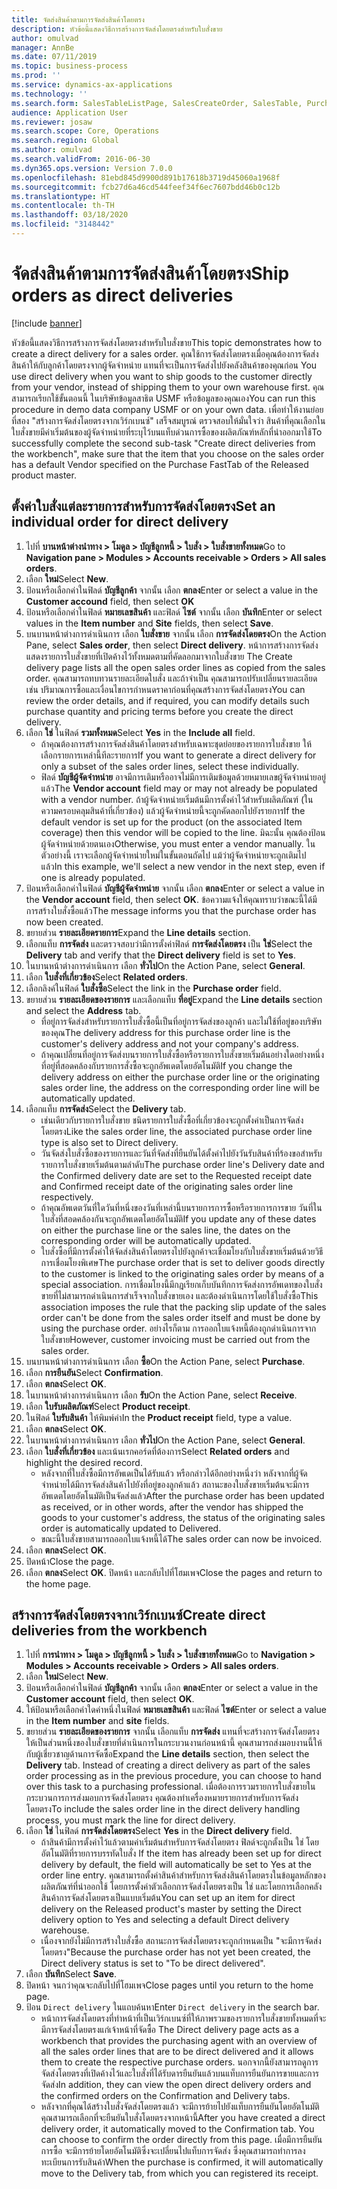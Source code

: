 ```yaml
---
title: จัดส่งสินค้าตามการจัดส่งสินค้าโดยตรง
description: หัวข้อนี้แสดงวิธีการสร้างการจัดส่งโดยตรงสำหรับใบสั่งขาย
author: omulvad
manager: AnnBe
ms.date: 07/11/2019
ms.topic: business-process
ms.prod: ''
ms.service: dynamics-ax-applications
ms.technology: ''
ms.search.form: SalesTableListPage, SalesCreateOrder, SalesTable, PurchCreateFromSalesOrder, VendAccountItemLookup, SalesTableReferences, PurchTable, PurchEditLines, PurchTableReferences, MCRDropShipWorkbench
audience: Application User
ms.reviewer: josaw
ms.search.scope: Core, Operations
ms.search.region: Global
ms.author: omulvad
ms.search.validFrom: 2016-06-30
ms.dyn365.ops.version: Version 7.0.0
ms.openlocfilehash: 81ebd845d9900d891b17618b3719d45060a1968f
ms.sourcegitcommit: fcb27d6a46cd544feef34f6ec7607bdd46b0c12b
ms.translationtype: HT
ms.contentlocale: th-TH
ms.lasthandoff: 03/18/2020
ms.locfileid: "3148442"
---
```

# <a name="ship-orders-as-direct-deliveries"></a><span data-ttu-id="aefa5-103">จัดส่งสินค้าตามการจัดส่งสินค้าโดยตรง</span><span class="sxs-lookup"><span data-stu-id="aefa5-103">Ship orders as direct deliveries</span></span>

[!include [banner](../../includes/banner.md)]

<span data-ttu-id="aefa5-104">หัวข้อนี้แสดงวิธีการสร้างการจัดส่งโดยตรงสำหรับใบสั่งขาย</span><span class="sxs-lookup"><span data-stu-id="aefa5-104">This topic demonstrates how to create a direct delivery for a sales order.</span></span> <span data-ttu-id="aefa5-105">คุณใช้การจัดส่งโดยตรงเมื่อคุณต้องการจัดส่งสินค้าให้กับลูกค้าโดยตรงจากผู้จัดจำหน่าย แทนที่จะเป็นการจัดส่งไปยังคลังสินค้าของคุณก่อน </span><span class="sxs-lookup"><span data-stu-id="aefa5-105">You use direct delivery when you want to ship goods to the customer directly from your vendor, instead of shipping them to your own warehouse first.</span></span> <span data-ttu-id="aefa5-106">คุณสามารถเรียกใช้ขั้นตอนนี้ ในบริษัทข้อมูลสาธิต USMF หรือข้อมูลของคุณเอง</span><span class="sxs-lookup"><span data-stu-id="aefa5-106">You can run this procedure in demo data company USMF or on your own data.</span></span> <span data-ttu-id="aefa5-107">เพื่อทำให้งานย่อยที่สอง "สร้างการจัดส่งโดยตรงจากเวิร์กเบนซ์" เสร็จสมบูรณ์ ตรวจสอบให้มั่นใจว่า สินค้าที่คุณเลือกในใบสั่งขายมีค่าเริ่มต้นของผู้จัดจำหน่ายที่ระบุไว้บนแท็บด่วนการซื้อของผลิตภัณฑ์หลักที่นำออกมาใช้</span><span class="sxs-lookup"><span data-stu-id="aefa5-107">To successfully complete the second sub-task "Create direct deliveries from the workbench", make sure that the item that you choose on the sales order has a default Vendor specified on the Purchase FastTab of the Released product master.</span></span>

## <a name="set-an-individual-order-for-direct-delivery"></a><span data-ttu-id="aefa5-108">ตั้งค่าใบสั่งแต่ละรายการสำหรับการจัดส่งโดยตรง</span><span class="sxs-lookup"><span data-stu-id="aefa5-108">Set an individual order for direct delivery</span></span>
1. <span data-ttu-id="aefa5-109">ไปที่ **บานหน้าต่างนำทาง > โมดูล > บัญชีลูกหนี้ > ใบสั่ง > ใบสั่งขายทั้งหมด**</span><span class="sxs-lookup"><span data-stu-id="aefa5-109">Go to **Navigation pane > Modules > Accounts receivable > Orders > All sales orders**.</span></span>
2. <span data-ttu-id="aefa5-110">เลือก **ใหม่**</span><span class="sxs-lookup"><span data-stu-id="aefa5-110">Select **New**.</span></span>
3. <span data-ttu-id="aefa5-111">ป้อนหรือเลือกค่าในฟิลด์ **บัญชีลูกค้า** จากนั้น เลือก **ตกลง**</span><span class="sxs-lookup"><span data-stu-id="aefa5-111">Enter or select a value in the **Customer accound** field, then select **OK**</span></span>
4. <span data-ttu-id="aefa5-112">ป้อนหรือเลือกค่าในฟิลด์ **หมายเลขสินค้า** และฟิลด์ **ไซต์** จากนั้น เลือก **บันทึก**</span><span class="sxs-lookup"><span data-stu-id="aefa5-112">Enter or select values in the **Item number** and **Site** fields, then select **Save**.</span></span>
5. <span data-ttu-id="aefa5-113">บนบานหน้าต่างการดำเนินการ เลือก **ใบสั่งขาย** จากนั้น เลือก **การจัดส่งโดยตรง**</span><span class="sxs-lookup"><span data-stu-id="aefa5-113">On the Action Pane, select **Sales order**, then select **Direct delivery**.</span></span> <span data-ttu-id="aefa5-114">หน้าการสร้างการจัดส่งแสดงรายการใบสั่งขายที่เปิดค้างไว้ทั้งหมดตามที่คัดลอกมาจากใบสั่งขาย </span><span class="sxs-lookup"><span data-stu-id="aefa5-114">The Create delivery page lists all the open sales order lines as copied from the sales order.</span></span> <span data-ttu-id="aefa5-115">คุณสามารถทบทวนรายละเอียดใบสั่ง และถ้าจำเป็น คุณสามารถปรับเปลี่ยนรายละเอียดเช่น ปริมาณการซื้อและเงื่อนไขการกำหนดราคาก่อนที่คุณสร้างการจัดส่งโดยตรง</span><span class="sxs-lookup"><span data-stu-id="aefa5-115">You can review the order details, and if required, you can modify details such purchase quantity and pricing terms before you create the direct delivery.</span></span>  
6. <span data-ttu-id="aefa5-116">เลือก **ใช่** ในฟิลด์ **รวมทั้งหมด**</span><span class="sxs-lookup"><span data-stu-id="aefa5-116">Select **Yes** in the **Include all** field.</span></span>
    - <span data-ttu-id="aefa5-117">ถ้าคุณต้องการสร้างการจัดส่งสินค้าโดยตรงสำหรับเฉพาะชุดย่อยของรายการใบสั่งขาย ให้เลือกรายการเหล่านี้ทีละรายการ</span><span class="sxs-lookup"><span data-stu-id="aefa5-117">If you want to generate a direct delivery for only a subset of the sales order lines, select these individually.</span></span>  
    - <span data-ttu-id="aefa5-118">ฟิลด์ **บัญชีผู้จัดจำหน่าย** อาจมีการเติมหรืออาจไม่มีการเติมข้อมูลด้วยหมายเลขผู้จัดจำหน่ายอยู่แล้ว</span><span class="sxs-lookup"><span data-stu-id="aefa5-118">The **Vendor account** field may or may not already be populated with a vendor number.</span></span> <span data-ttu-id="aefa5-119">ถ้าผู้จัดจำหน่ายเริ่มต้นมีการตั้งค่าไว้สำหรับผลิตภัณฑ์ (ในความครอบคลุมสินค้าที่เกี่ยวข้อง) แล้วผู้จัดจำหน่ายนี้จะถูกคัดลอกไปยังรายการ</span><span class="sxs-lookup"><span data-stu-id="aefa5-119">If the default vendor is set up for the product (on the associated Item coverage) then this vendor will be copied to the line.</span></span> <span data-ttu-id="aefa5-120">มิฉะนั้น คุณต้องป้อนผู้จัดจำหน่ายด้วยตนเอง</span><span class="sxs-lookup"><span data-stu-id="aefa5-120">Otherwise, you must enter a vendor manually.</span></span> <span data-ttu-id="aefa5-121">ในตัวอย่างนี้ เราจะเลือกผู้จัดจำหน่ายใหม่ในขั้นตอนถัดไป แม้ว่าผู้จัดจำหน่ายจะถูกเติมไปแล้ว</span><span class="sxs-lookup"><span data-stu-id="aefa5-121">In this example, we'll select a new vendor in the next step, even if one is already populated.</span></span>   
7. <span data-ttu-id="aefa5-122">ป้อนหรือเลือกค่าในฟิลด์ **บัญชีผู้จัดจำหน่าย** จากนั้น เลือก **ตกลง**</span><span class="sxs-lookup"><span data-stu-id="aefa5-122">Enter or select a value in the **Vendor account** field, then select **OK**.</span></span> <span data-ttu-id="aefa5-123">ข้อความแจ้งให้คุณทราบว่าขณะนี้ได้มีการสร้างใบสั่งซื้อแล้ว</span><span class="sxs-lookup"><span data-stu-id="aefa5-123">The message informs you that the purchase order has now been created.</span></span>   
8. <span data-ttu-id="aefa5-124">ขยายส่วน **รายละเอียดรายการ**</span><span class="sxs-lookup"><span data-stu-id="aefa5-124">Expand the **Line details** section.</span></span>
9. <span data-ttu-id="aefa5-125">เลือกแท็บ **การจัดส่ง** และตรวจสอบว่ามีการตั้งค่าฟิลด์ **การจัดส่งโดยตรง** เป็น **ใช่**</span><span class="sxs-lookup"><span data-stu-id="aefa5-125">Select the **Delivery** tab and verify that the **Direct delivery** field is set to **Yes**.</span></span>
10. <span data-ttu-id="aefa5-126">ในบานหน้าต่างการดำเนินการ เลือก **ทั่วไป**</span><span class="sxs-lookup"><span data-stu-id="aefa5-126">On the Action Pane, select **General**.</span></span>
11. <span data-ttu-id="aefa5-127">เลือก **ใบสั่งที่เกี่ยวข้อง**</span><span class="sxs-lookup"><span data-stu-id="aefa5-127">Select **Related orders**.</span></span>
12. <span data-ttu-id="aefa5-128">เลือกลิงค์ในฟิลด์ **ใบสั่งซื้อ**</span><span class="sxs-lookup"><span data-stu-id="aefa5-128">Select the link in the **Purchase order** field.</span></span>
13. <span data-ttu-id="aefa5-129">ขยายส่วน **รายละเอียดของรายการ** และเลือกแท็บ **ที่อยู่**</span><span class="sxs-lookup"><span data-stu-id="aefa5-129">Expand the **Line details** section and select the **Address** tab.</span></span>
    - <span data-ttu-id="aefa5-130">ที่อยู่การจัดส่งสำหรับรายการใบสั่งซื้อนี้เป็นที่อยู่การจัดส่งของลูกค้า และไม่ใช้ที่อยู่ของบริษัทของคุณ</span><span class="sxs-lookup"><span data-stu-id="aefa5-130">The delivery address for this purchase order line is the customer's delivery address and not your company's address.</span></span>  
    - <span data-ttu-id="aefa5-131">ถ้าคุณเปลี่ยนที่อยู่การจัดส่งบนรายการใบสั่งซื้อหรือรายการใบสั่งขายเริ่มต้นอย่างใดอย่างหนึ่ง ที่อยู่ที่สอดคล้องกับรายการสั่งซื้อจะถูกอัพเดตโดยอัตโนมัติ</span><span class="sxs-lookup"><span data-stu-id="aefa5-131">If you change the delivery address on either the purchase order line or the originating sales order line, the address on the corresponding order line will be automatically updated.</span></span>  
14. <span data-ttu-id="aefa5-132">เลือกแท็บ **การจัดส่ง**</span><span class="sxs-lookup"><span data-stu-id="aefa5-132">Select the **Delivery** tab.</span></span>
    - <span data-ttu-id="aefa5-133">เช่นเดียวกับรายการใบสั่งขาย ชนิดรายการใบสั่งซื้อที่เกี่ยวข้องจะถูกตั้งค่าเป็นการจัดส่งโดยตรง</span><span class="sxs-lookup"><span data-stu-id="aefa5-133">Like the sales order line, the associated purchase order line type is also set to Direct delivery.</span></span>  
    - <span data-ttu-id="aefa5-134">วันจัดส่งใบสั่งซื้อของรายการและวันที่จัดส่งที่ยืนยันได้ตั้งค่าไปยังวันรับสินค้าที่ร้องขอสำหรับรายการใบสั่งขายเริ่มต้นตามลำดับ</span><span class="sxs-lookup"><span data-stu-id="aefa5-134">The purchase order line's Delivery date and the Confirmed delivery date are set to the Requested receipt date and Confirmed receipt date of the originating sales order line respectively.</span></span>   
    - <span data-ttu-id="aefa5-135">ถ้าคุณอัพเดตวันที่ใดวันที่หนึ่งของวันที่เหล่านี้บนรายการการซื้อหรือรายการการขาย วันที่ในใบสั่งที่สอดคล้องกันจะถูกอัพเดตโดยอัตโนมัติ</span><span class="sxs-lookup"><span data-stu-id="aefa5-135">If you update any of these dates on either the purchase line or the sales line, the dates on the corresponding order will be automatically updated.</span></span>     
    - <span data-ttu-id="aefa5-136">ใบสั่งซื้อที่มีการตั้งค่าให้จัดส่งสินค้าโดยตรงไปยังลูกค้าจะเชื่อมโยงกับใบสั่งขายเริ่มต้นด้วยวิธีการเชื่อมโยงพิเศษ</span><span class="sxs-lookup"><span data-stu-id="aefa5-136">The purchase order that is set to deliver goods directly to the customer is linked to the originating sales order by means of a special association.</span></span> <span data-ttu-id="aefa5-137">การเชื่อมโยงนี้มีกฎเรียกเก็บบันทึกการจัดส่งการอัพเดทของใบสั่งขายที่ไม่สามารถดำเนินการสำเร็จจากใบสั่งขายเอง และต้องดำเนินการโดยใช้ใบสั่งซื้อ</span><span class="sxs-lookup"><span data-stu-id="aefa5-137">This association imposes the rule that the packing slip update of the sales order can't be done from the sales order itself and must be done by using the purchase order.</span></span> <span data-ttu-id="aefa5-138">อย่างไรก็ตาม การออกใบแจ้งหนี้ต้องถูกดำเนินการจากใบสั่งขาย</span><span class="sxs-lookup"><span data-stu-id="aefa5-138">However, customer invoicing must be carried out from the sales order.</span></span>  
15. <span data-ttu-id="aefa5-139">บนบานหน้าต่างการดำเนินการ เลือก **ซื้อ**</span><span class="sxs-lookup"><span data-stu-id="aefa5-139">On the Action Pane, select **Purchase**.</span></span>
16. <span data-ttu-id="aefa5-140">เลือก **การยืนยัน**</span><span class="sxs-lookup"><span data-stu-id="aefa5-140">Select **Confirmation**.</span></span>
17. <span data-ttu-id="aefa5-141">เลือก **ตกลง**</span><span class="sxs-lookup"><span data-stu-id="aefa5-141">Select **OK**.</span></span>
18. <span data-ttu-id="aefa5-142">ในบานหน้าต่างการดำเนินการ เลือก **รับ**</span><span class="sxs-lookup"><span data-stu-id="aefa5-142">On the Action Pane, select **Receive**.</span></span>
19. <span data-ttu-id="aefa5-143">เลือก **ใบรับผลิตภัณฑ์**</span><span class="sxs-lookup"><span data-stu-id="aefa5-143">Select **Product receipt**.</span></span>
20. <span data-ttu-id="aefa5-144">ในฟิลด์ **ใบรับสินค้า** ให้พิมพ์ค่า</span><span class="sxs-lookup"><span data-stu-id="aefa5-144">In the **Product receipt** field, type a value.</span></span>
21. <span data-ttu-id="aefa5-145">เลือก **ตกลง**</span><span class="sxs-lookup"><span data-stu-id="aefa5-145">Select **OK**.</span></span>
22. <span data-ttu-id="aefa5-146">ในบานหน้าต่างการดำเนินการ เลือก **ทั่วไป**</span><span class="sxs-lookup"><span data-stu-id="aefa5-146">On the Action Pane, select **General**.</span></span>
23. <span data-ttu-id="aefa5-147">เลือก **ใบสั่งที่เกี่ยวข้อง** และเน้นเรกคอร์ดที่ต้องการ</span><span class="sxs-lookup"><span data-stu-id="aefa5-147">Select **Related orders** and highlight the desired record.</span></span>
    - <span data-ttu-id="aefa5-148">หลังจากที่ใบสั่งซื้อมีการอัพเดเป็นได้รับแล้ว หรือกล่าวได้อีกอย่างหนึ่งว่า หลังจากที่ผู้จัดจำหน่ายได้มีการจัดส่งสินค้าไปยังที่อยู่ของลูกค้าแล้ว สถานะของใบสั่งขายเริ่มต้นจะมีการอัพเดตโดยอัตโนมัติเป็นจัดส่งแล้ว</span><span class="sxs-lookup"><span data-stu-id="aefa5-148">After the purchase order has been updated as received, or in other words, after the vendor has shipped the goods to your customer's address, the status of the originating sales order is automatically updated to Delivered.</span></span>  
    - <span data-ttu-id="aefa5-149">ขณะนี้ใบสั่งขายสามารถออกใบแจ้งหนี้ได้</span><span class="sxs-lookup"><span data-stu-id="aefa5-149">The sales order can now be invoiced.</span></span>    
24. <span data-ttu-id="aefa5-150">เลือก **ตกลง**</span><span class="sxs-lookup"><span data-stu-id="aefa5-150">Select **OK**.</span></span>
25. <span data-ttu-id="aefa5-151">ปิดหน้า</span><span class="sxs-lookup"><span data-stu-id="aefa5-151">Close the page.</span></span>
26. <span data-ttu-id="aefa5-152">เลือก **ตกลง**</span><span class="sxs-lookup"><span data-stu-id="aefa5-152">Select **OK**.</span></span> <span data-ttu-id="aefa5-153">ปิดหน้า และกลับไปที่โฮมเพจ</span><span class="sxs-lookup"><span data-stu-id="aefa5-153">Close the pages and return to the home page.</span></span>

## <a name="create-direct-deliveries-from-the-workbench"></a><span data-ttu-id="aefa5-154">สร้างการจัดส่งโดยตรงจากเวิร์กเบนซ์</span><span class="sxs-lookup"><span data-stu-id="aefa5-154">Create direct deliveries from the workbench</span></span>
1. <span data-ttu-id="aefa5-155">ไปที่ **การนำทาง > โมดูล > บัญชีลูกหนี้ > ใบสั่ง > ใบสั่งขายทั้งหมด**</span><span class="sxs-lookup"><span data-stu-id="aefa5-155">Go to **Navigation > Modules > Accounts receivable > Orders > All sales orders**.</span></span>
2. <span data-ttu-id="aefa5-156">เลือก **ใหม่**</span><span class="sxs-lookup"><span data-stu-id="aefa5-156">Select **New**.</span></span>
3. <span data-ttu-id="aefa5-157">ป้อนหรือเลือกค่าในฟิลด์ **บัญชีลูกค้า** จากนั้น เลือก **ตกลง**</span><span class="sxs-lookup"><span data-stu-id="aefa5-157">Enter or select a value in the **Customer account** field, then select **OK**.</span></span>
4. <span data-ttu-id="aefa5-158">ให้ป้อนหรือเลือกค่าใดค่าหนึ่งในฟิลด์ **หมายเลขสินค้า** และฟิลด์ **ไซต์**</span><span class="sxs-lookup"><span data-stu-id="aefa5-158">Enter or select a value in the **Item number** and **site** fields.</span></span>
5. <span data-ttu-id="aefa5-159">ขยายส่วน **รายละเอียดของรายการ** จากนั้น เลือกแท็บ **การจัดส่ง** แทนที่จะสร้างการจัดส่งโดยตรงให้เป็นส่วนหนึ่งของใบสั่งขายที่ดำเนินการในกระบวนงานก่อนหน้านี้ คุณสามารถส่งมอบงานนี้ให้กับผู้เชี่ยวชาญด้านการจัดซื้อ</span><span class="sxs-lookup"><span data-stu-id="aefa5-159">Expand the **Line details** section, then select the **Delivery** tab. Instead of creating a direct delivery as part of the sales order processing as in the previous procedure, you can choose to hand over this task to a purchasing professional.</span></span> <span data-ttu-id="aefa5-160">เมื่อต้องการรวมรายการใบสั่งขายในกระบวนการการส่งมอบการจัดส่งโดยตรง คุณต้องทำเครื่องหมายรายการสำหรับการจัดส่งโดยตรง</span><span class="sxs-lookup"><span data-stu-id="aefa5-160">To include the sales order line in the direct delivery handling process, you must mark the line for direct delivery.</span></span>  
6. <span data-ttu-id="aefa5-161">เลือก **ใช่** ในฟิลด์ **การจัดส่งโดยตรง**</span><span class="sxs-lookup"><span data-stu-id="aefa5-161">Select **Yes** in the **Direct delivery** field.</span></span>
    - <span data-ttu-id="aefa5-162">ถ้าสินค้ามีการตั้งค่าไว้แล้วตามค่าเริ่มต้นสำหรับการจัดส่งโดยตรง ฟิลด์จะถูกตั้งเป็น ใช่ โดยอัตโนมัติที่รายการบรรทัดใบสั่ง </span><span class="sxs-lookup"><span data-stu-id="aefa5-162">If the item has already been set up for direct delivery by default, the field will automatically be set to Yes at the order line entry.</span></span> <span data-ttu-id="aefa5-163">คุณสามารถตั้งค่าสินค้าสำหรับการจัดส่งสินค้าโดยตรงในข้อมูลหลักของผลิตภัณฑ์ที่นำออกใช้ โดยการตั้งค่าตัวเลือกการจัดส่งโดยตรงเป็น ใช่ และโดยการเลือกคลังสินค้าการจัดส่งโดยตรงเป็นแบบเริ่มต้น</span><span class="sxs-lookup"><span data-stu-id="aefa5-163">You can set up an item for direct delivery on the Released product's master by setting the Direct delivery option to Yes and selecting a default Direct delivery warehouse.</span></span>  
    - <span data-ttu-id="aefa5-164">เนื่องจากยังไม่มีการสร้างใบสั่งซื้อ สถานะการจัดส่งโดยตรงจะถูกกำหนดเป็น "จะมีการจัดส่งโดยตรง"</span><span class="sxs-lookup"><span data-stu-id="aefa5-164">Because the purchase order has not yet been created, the Direct delivery status is set to "To be direct delivered".</span></span>   
7. <span data-ttu-id="aefa5-165">เลือก **บันทึก**</span><span class="sxs-lookup"><span data-stu-id="aefa5-165">Select **Save**.</span></span>
8. <span data-ttu-id="aefa5-166">ปิดหน้า จนกว่าคุณจะกลับไปที่โฮมเพจ</span><span class="sxs-lookup"><span data-stu-id="aefa5-166">Close pages until you return to the home page.</span></span>
9. <span data-ttu-id="aefa5-167">ป้อน `Direct delivery` ในแถบค้นหา</span><span class="sxs-lookup"><span data-stu-id="aefa5-167">Enter `Direct delivery` in the search bar.</span></span>
    - <span data-ttu-id="aefa5-168">หน้าการจัดส่งโดยตรงที่ทำหน้าที่เป็นเวิร์กเบนซ์ที่ให้ภาพรวมของรายการใบสั่งขายทั้งหมดที่จะมีการจัดส่งโดยตรงแก่เจ้าหน้าที่จัดซื้อ </span><span class="sxs-lookup"><span data-stu-id="aefa5-168">The Direct delivery page acts as a workbench that provides the purchasing agent with an overview of all the sales order lines that are to be direct delivered and it allows them to create the respective purchase orders.</span></span> <span data-ttu-id="aefa5-169">นอกจากนี้ยังสามารถดูการจัดส่งโดยตรงที่เปิดค้างไว้และใบสั่งที่ได้รับดารยืนยันแล้วบนแท็บการยืนยันการขายและการจัดส่ง</span><span class="sxs-lookup"><span data-stu-id="aefa5-169">In addition, they can view the open direct delivery orders and the confirmed orders on the Confirmation and Delivery tabs.</span></span>  
    - <span data-ttu-id="aefa5-170">หลังจากที่คุณได้สร้างใบสั่งจัดส่งโดยตรงแล้ว จะมีการย้ายไปยังแท็บการยืนยันโดยอัตโนมัติ คุณสามารถเลือกที่จะยืนยันใบสั่งโดยตรงจากหน้านี้</span><span class="sxs-lookup"><span data-stu-id="aefa5-170">After you have created a direct delivery order, it automatically moved to the Confirmation tab. You can choose to confirm the order directly from this page.</span></span> <span data-ttu-id="aefa5-171">เมื่อมีการยืนยันการซื้อ จะมีการย้ายโดยอัตโนมัติซึ่งจะเปลี่ยนไปแท็บการจัดส่ง ซึ่งคุณสามารถทำการลงทะเบียนการรับสินค้า</span><span class="sxs-lookup"><span data-stu-id="aefa5-171">When the purchase is confirmed, it will automatically move to the Delivery tab, from which you can registered its receipt.</span></span>  

